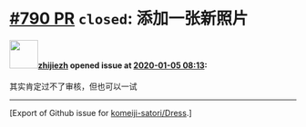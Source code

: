 # [\#790 PR](https://github.com/komeiji-satori/Dress/pull/790) `closed`: 添加一张新照片

#### <img src="https://avatars.githubusercontent.com/u/51109618?u=dc85ac16f96084f2476cdf3d814c9be58a31ea66&v=4" width="50">[zhijiezh](https://github.com/zhijiezh) opened issue at [2020-01-05 08:13](https://github.com/komeiji-satori/Dress/pull/790):

其实肯定过不了审核，但也可以一试




-------------------------------------------------------------------------------



[Export of Github issue for [komeiji-satori/Dress](https://github.com/komeiji-satori/Dress).]
